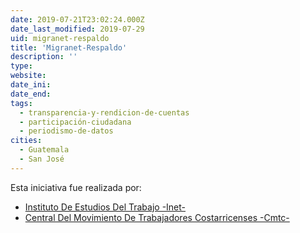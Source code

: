 ```yaml
---
date: 2019-07-21T23:02:24.000Z
date_last_modified: 2019-07-29
uid: migranet-respaldo
title: 'Migranet-Respaldo'
description: ''
type: 
website: 
date_ini: 
date_end: 
tags:
  - transparencia-y-rendicion-de-cuentas
  - participación-ciudadana
  - periodismo-de-datos
cities: 
  - Guatemala
  - San José
---
```


Esta iniciativa fue realizada por:

- [Instituto De Estudios Del Trabajo -Inet-](/organizaciones/instituto-de-estudios-del-trabajo-inet)
- [Central Del Movimiento De Trabajadores Costarricenses -Cmtc-](/organizaciones/central-del-movimiento-de-trabajadores-costarricenses-cmtc)
